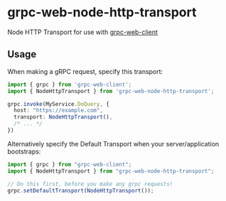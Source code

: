 # grpc-web-node-http-transport
Node HTTP Transport for use with [grpc-web-client](https://github.com/improbable-eng/grpc-web)

## Usage
When making a gRPC request, specify this transport:

```typescript
import { grpc } from 'grpc-web-client';
import { NodeHttpTransport } from 'grpc-web-node-http-transport';

grpc.invoke(MyService.DoQuery, {
  host: "https://example.com",
  transport: NodeHttpTransport(),
  /* ... */
})
```

Alternatively specify the Default Transport when your server/application bootstraps:
```typescript
import { grpc } from "grpc-web-client";
import { NodeHttpTransport } from "grpc-web-node-http-transport";

// Do this first, before you make any grpc requests!
grpc.setDefaultTransport(NodeHttpTransport());
```  